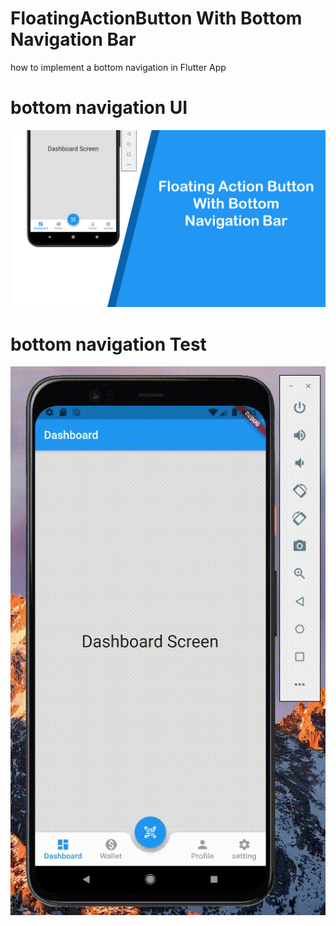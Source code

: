 # FloatingActionButton With Bottom Navigation Bar

how to implement a bottom navigation in Flutter App

# bottom navigation UI
![splash_screen_UI](/preview.png)

# bottom navigation Test
![splash_screen_TEST](/บันทึก_2021_07_02_16_35_12_162.gif)
